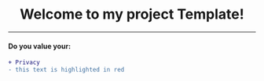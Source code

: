 <h1 align="center">Welcome to my project Template!</h1>

---

<h4>Do you value your:</h4>

```diff
+ Privacy
- this text is highlighted in red
```
